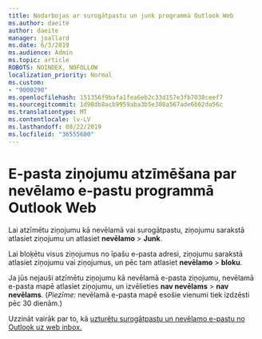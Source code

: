 ```yaml
---
title: Nodarbojas ar surogātpastu un junk programmā Outlook Web
ms.author: daeite
author: daeite
manager: joallard
ms.date: 6/3/2019
ms.audience: Admin
ms.topic: article
ROBOTS: NOINDEX, NOFOLLOW
localization_priority: Normal
ms.custom:
- "9000290"
ms.openlocfilehash: 151356f9bafa1fea6eb2c33d157e3fb7038ceef7
ms.sourcegitcommit: 1d98db8acb9959aba3b5e308a567ade6b62da56c
ms.translationtype: MT
ms.contentlocale: lv-LV
ms.lasthandoff: 08/22/2019
ms.locfileid: "36555600"
---
```

# <a name="mark-email-messages-as-junk-in-outlook-on-the-web"></a>E-pasta ziņojumu atzīmēšana par nevēlamo e-pastu programmā Outlook Web

Lai atzīmētu ziņojumu kā nevēlamā vai surogātpastu, ziņojumu sarakstā atlasiet ziņojumu un atlasiet **nevēlamo** > **Junk**.

Lai bloķētu visus ziņojumus no īpašu e-pasta adresi, ziņojumu sarakstā atlasiet ziņojumu vai ziņojumus, un pēc tam atlasiet **nevēlamo** > **bloku**.

Ja jūs nejauši atzīmētu ziņojumu kā nevēlamā e-pasta ziņojumu, nevēlamā e-pasta mapē atlasiet ziņojumu, un izvēlieties **nav nevēlams** > **nav nevēlams**. (*Piezīme:* nevēlamā e-pasta mapē esošie vienumi tiek izdzēsti pēc 30 dienām.)

Uzzināt vairāk par to, kā [uzturētu surogātpastu un nevēlamo e-pastu no Outlook uz web inbox.](https://support.office.com/article/db786e79-54e2-40cc-904f-d89d57b7f41d)